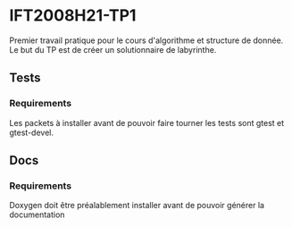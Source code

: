 # IFT2008H21-TP1
Premier travail pratique pour le cours d'algorithme et structure de donnée. Le but du TP est de créer un solutionnaire de labyrinthe. 

## Tests
### Requirements
Les packets à installer avant de pouvoir faire tourner les tests sont gtest et gtest-devel.

## Docs
### Requirements
Doxygen doit être préalablement installer avant de pouvoir générer la documentation